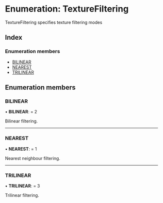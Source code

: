 
# Enumeration: TextureFiltering

TextureFiltering specifies texture filtering modes

## Index

### Enumeration members

* [BILINEAR](texturefiltering.md#bilinear)
* [NEAREST](texturefiltering.md#nearest)
* [TRILINEAR](texturefiltering.md#trilinear)

## Enumeration members

###  BILINEAR

• **BILINEAR**: = 2

Bilinear filtering.

___

###  NEAREST

• **NEAREST**: = 1

Nearest neighbour filtering.

___

###  TRILINEAR

• **TRILINEAR**: = 3

Trilinear filtering.
